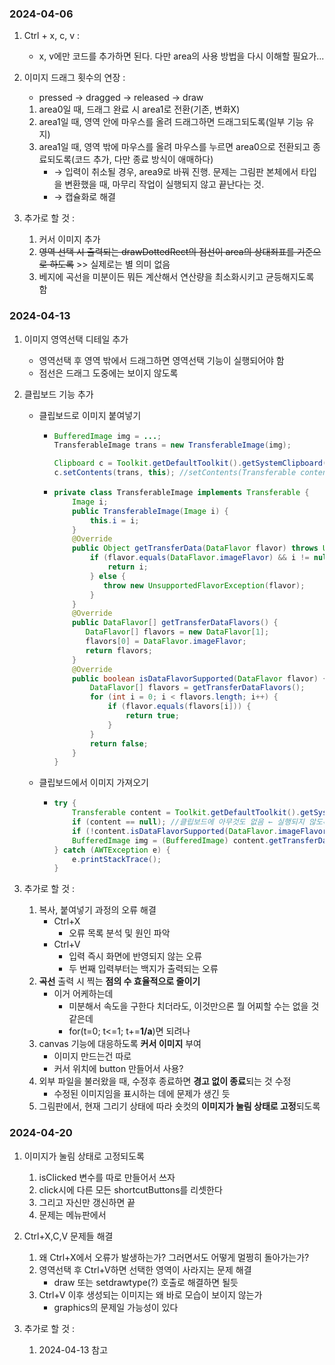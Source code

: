 
### 2024-04-06

1. Ctrl + x, c, v :
   - x, v에만 코드를 추가하면 된다. 다만 area의 사용 방법을 다시 이해할 필요가...

2. 이미지 드래그 횟수의 연장 :
   - pressed → dragged → released → draw
   1. area0일 때, 드래그 완료 시 area1로 전환(기존, 변화X)
   2. area1일 때, 영역 안에 마우스를 올려 드래그하면 드래그되도록(일부 기능 유지)
   3. area1일 때, 영역 밖에 마우스를 올려 마우스를 누르면 area0으로 전환되고 종료되도록(코드 추가, 다만 종료 방식이 애매하다)
      - → 입력이 취소될 경우, area9로 바꿔 진행. 문제는 그림판 본체에서 타입을 변환했을 때, 마무리 작업이 실행되지 않고 끝난다는 것.
      - → 캡슐화로 해결

3. 추가로 할 것 :
   1. 커서 이미지 추가
   2. ~~영역 선택 시 출력되는 drawDottedRect의 점선이 area의 상대죄표를 기준으로 하도록~~ >> 실제로는 별 의미 없음
   3. 베지에 곡선을  미분이든 뭐든 계산해서 연산량을 최소화시키고 균등해지도록 함

### 2024-04-13

1. 이미지 영역선택 디테일 추가
   - 영역선택 후 영역 밖에서 드래그하면 영역선택 기능이 실행되어야 함
   - 점선은 드래그 도중에는 보이지 않도록

2. 클립보드 기능 추가
   - 클립보드로 이미지 붙여넣기
      - ```java
        BufferedImage img = ...;
        TransferableImage trans = new TransferableImage(img);

        Clipboard c = Toolkit.getDefaultToolkit().getSystemClipboard();
        c.setContents(trans, this); //setContents(Transferable contents, ClipboardOwner owner)
        ```
      - ```java
        private class TransferableImage implements Transferable {
            Image i;
            public TransferableImage(Image i) {
                this.i = i;
            }
            @Override
            public Object getTransferData(DataFlavor flavor) throws UnsupportedFlavorException, IOException {
                if (flavor.equals(DataFlavor.imageFlavor) && i != null) {
                    return i;
                } else {
                   throw new UnsupportedFlavorException(flavor);
                }
            }
            @Override
            public DataFlavor[] getTransferDataFlavors() {
               DataFlavor[] flavors = new DataFlavor[1];
               flavors[0] = DataFlavor.imageFlavor;
               return flavors;
            }
            @Override
            public boolean isDataFlavorSupported(DataFlavor flavor) {
                DataFlavor[] flavors = getTransferDataFlavors();
                for (int i = 0; i < flavors.length; i++) {
                    if (flavor.equals(flavors[i])) {
                        return true;
                    }
                }
                return false;
            }
        }
        ```
   - 클립보드에서 이미지 가져오기
      - ```java
        try {
            Transferable content = Toolkit.getDefaultToolkit().getSystemClipboard().getContents(null);
            if (content == null); //클립보드에 아무것도 없음 ← 실행되지 않도록 예외처리
            if (!content.isDataFlavorSupported(DataFlavor.imageFlavor)); //클립보드에 이미지가 없음 ← 실행되지 않도록 예외처리
            BufferedImage img = (BufferedImage) content.getTransferData(DataFlavor.imageFlavor);
        } catch (AWTException e) {
            e.printStackTrace();
        }
        ```

4. 추가로 할 것 :
   1. 복사, 붙여넣기 과정의 오류 해결
      - Ctrl+X
         - 오류 목록 분석 및 원인 파악
      - Ctrl+V
         - 입력 즉시 화면에 반영되지 않는 오류
         - 두 번째 입력부터는 백지가 출력되는 오류
   3. **곡선** 출력 시 찍는 **점의 수 효율적으로 줄이기**
      - 이거 어케하는데
         - 미분해서 속도을 구한다 치더라도, 이것만으론 뭘 어찌할 수는 없을 것 같은데
         - for(t=0; t<=1; t+=**1/a**)면 되려나
   4. canvas 기능에 대응하도록 **커서 이미지** 부여
      - 이미지 만드는건 따로
      - 커서 위치에 button 만들어서 사용?
   5. 외부 파일을 불러왔을 때, 수정후 종료하면 **경고 없이 종료**되는 것 수정
      - 수정된 이미지임을 표시하는 데에 문제가 생긴 듯
   6. 그림판에서, 현재 그리기 상태에 따라 숏컷의 **이미지가 눌림 상태로 고정**되도록
  
### 2024-04-20

1. 이미지가 눌림 상태로 고정되도록
   1. isClicked 변수를 따로 만들어서 쓰자
   2. click시에 다른 모든 shortcutButtons를 리셋한다
   3. 그리고 자신만 갱신하면 끝
   4. 문제는 메뉴판에서 

2. Ctrl+X,C,V 문제들 해결
   1. 왜 Ctrl+X에서 오류가 발생하는가? 그러면서도 어떻게 멀쩡히 돌아가는가?
   2. 영역선택 후 Ctrl+V하면 선택한 영역이 사라지는 문제 해결
      - draw 또는 setdrawtype(?) 호출로 해결하면 될듯
   3. Ctrl+V 이후 생성되는 이미지는 왜 바로 모습이 보이지 않는가
      - graphics의 문제일 가능성이 있다

3. 추가로 할 것 :
   1. 2024-04-13 참고
